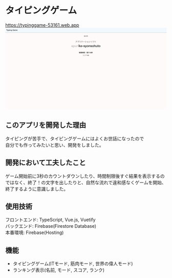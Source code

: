 # タイピングゲーム
https://typinggame-53161.web.app
![](public/ゲーム中画面.png)

## このアプリを開発した理由
タイピングが苦手で、タイピングゲームにはよくお世話になったので<br>
自分でも作ってみたいと思い、開発をしました。

## 開発において工夫したこと
ゲーム開始前に3秒のカウントダウンしたり、時間制限後すぐ結果を表示するのではなく、終了！の文字を出したりと、自然な流れで違和感なくゲームを開始、終了するように意識しました。

## 使用技術
フロントエンド: TypeScript, Vue.js, Vuetify<br>
バックエンド: Firebase(Firestore Database)<br>
本番環境: Firebase(Hosting)

## 機能
* タイピングゲーム(ITモード, 筋肉モード, 世界の偉人モード)
* ランキング表示(名前, モード, スコア, ランク)